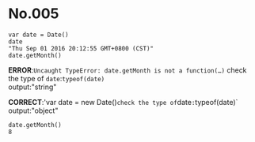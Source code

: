 # No.005
```
var date = Date()
date
"Thu Sep 01 2016 20:12:55 GMT+0800 (CST)"
date.getMonth()
```
**ERROR**:`Uncaught TypeError: date.getMonth is not a function(…)`
check the type of `date`:`typeof(date)`      
output:"string"

**CORRECT**:'var date = new Date()`
check the type of `date`:`typeof(date)`   
output:"object"

```
date.getMonth()
8
```
